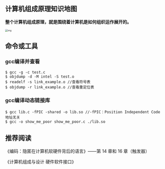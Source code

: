 ## **计算机组成原理知识地图**

**整个计算机组成原理，就是围绕着计算机是如何组织运作展开的。**

<img src="E:\data\my-document\计算机原理\assets\12bc980053ea355a201e2b529048e2ff.jpg" alt="img" style="zoom:50%;" />

## 命令或工具

### gcc编译并查看

```shell
$ gcc -g -c test.c
$ objdump -d -M intel -S test.o
$ readelf -s link_example.o //查看符号表
$ objdump -r link_example.o //查看重定位表
```

### gcc编译动态链接库

```shell
$ gcc lib.c -fPIC -shared -o lib.so //-fPIC：Position Independent Code 地址无关
$ gcc -o show_me_poor show_me_poor.c ./lib.so
```

## 推荐阅读

《编码：隐匿在计算机软硬件背后的语言》——第 14 章和 16 章（触发器）

《计算机组成与设计 硬件软件接口》
